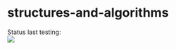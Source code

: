 # structures-and-algorithms

Status last testing:<br>
<img src="https://github.com/1Bitcoin/structures-and-algorithms/workflows/Go/badge.svg?branch-master"><br>
